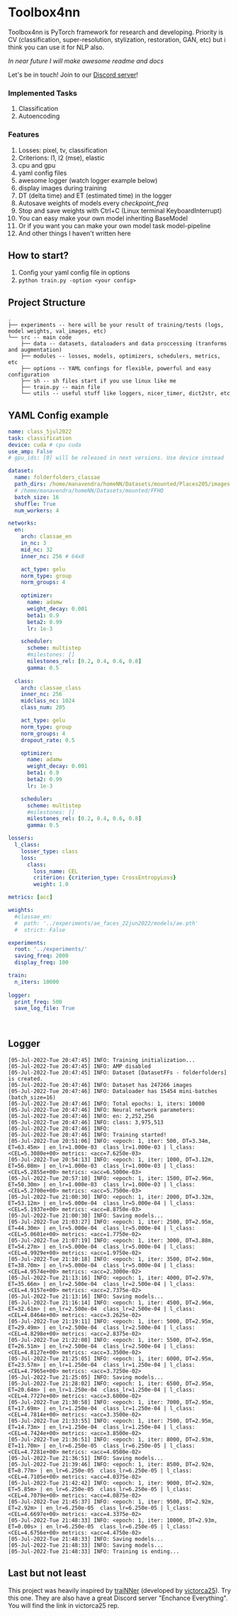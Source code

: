 # Toolbox4nn
Toolbox4nn is PyTorch framework for research and developing. Priority is CV (classification, super-resolution, stylization, restoration, GAN, etc) but i think you can use it for NLP also.

*In near future I will make awesome readme and docs*

Let's be in touch! Join to our [Discord server](https://discord.gg/wm2dbNYAQE)!

### Implemented Tasks
1. Classification
2. Autoencoding

### Features
1. Losses: pixel, tv, classification
2. Criterions: l1, l2 (mse), elastic
2. cpu and gpu
3. yaml config files
4. awesome logger (watch logger example below)
5. display images during training
6. DT (delta time) and ET (estimated time) in the logger
7. Autosave weights of models every *checkpoint_freq*
8. Stop and save weights with Ctrl+C (Linux terminal KeyboardInterrupt)
9. You can easy make your own model inheriting BaseModel
10. Or if you want you can make your own model task model-pipeline
11. And other things I haven't written here

## How to start?

1. Config your yaml config file in options
2. `python train.py -option <your config>` 

## Project Structure

```
.
├── experiments -- here will be your result of training/tests (logs, model weights, val_images, etc) 
└── src -- main code
    ├── data -- datasets, dataloaders and data proccessing (tranforms and augmentation)
    ├── modules -- losses, models, optimizers, schedulers, metrics, etc
    ├── options -- YAML confings for flexible, powerful and easy configuration
    ├── sh -- sh files start if you use linux like me
    ├── train.py -- main file
    └── utils -- useful stuff like loggers, nicer_timer, dict2str, etc
```
## YAML Config example
```yaml
name: class_5jul2022
task: classification
device: cuda # cpu cuda
use_amp: False
# gpu_ids: [0] will be released in next versions. Use device instead

dataset:
  name: folderfolders_classae
  path_dirs: /home/manavendra/homeNN/Datasets/mounted/Places205/images
  # /home/manavendra/homeNN/Datasets/mounted/FFHQ
  batch_size: 16
  shuffle: True
  num_workers: 4

networks:
  en:
    arch: classae_en
    in_nc: 3
    mid_nc: 32
    inner_nc: 256 # 64x8

    act_type: gelu
    norm_type: group
    norm_groups: 4
    
    optimizer:
      name: adamw
      weight_decay: 0.001
      beta1: 0.9
      beta2: 0.99
      lr: 1e-3

    scheduler:
      scheme: multistep
      #milestones: []
      milestones_rel: [0.2, 0.4, 0.6, 0.8] 
      gamma: 0.5
      
  class:
    arch: classae_class
    inner_nc: 256
    midclass_nc: 1024
    class_num: 205

    act_type: gelu
    norm_type: group
    norm_groups: 4
    dropout_rate: 0.5

    optimizer:
      name: adamw
      weight_decay: 0.001
      beta1: 0.9
      beta2: 0.99
      lr: 1e-3

    scheduler:
      scheme: multistep
      #milestones: []
      milestones_rel: [0.2, 0.4, 0.6, 0.8] 
      gamma: 0.5

lossers:
  l_class:
    losser_type: class
    loss:
      class:
        loss_name: CEL
        criterion: {criterion_type: CrossEntropyLoss}
        weight: 1.0

metrics: [acc]

weights: 
  #classae_en: 
  #  path: '../experiments/ae_faces_22jun2022/models/ae.pth'
  #  strict: False

experiments:
  root: '../experiments/'
  saving_freq: 2000
  display_freq: 100

train:
  n_iters: 10000
  
logger:
  print_freq: 500
  save_log_file: True
   
   
```

## Logger
```
[05-Jul-2022-Tue 20:47:45] INFO: Training initialization...
[05-Jul-2022-Tue 20:47:45] INFO: AMP disabled
[05-Jul-2022-Tue 20:47:45] INFO: Dataset [DatasetFFs - folderfolders] is created.
[05-Jul-2022-Tue 20:47:46] INFO: Dataset has 247266 images
[05-Jul-2022-Tue 20:47:46] INFO: Dataloader has 15454 mini-batches (batch_size=16)
[05-Jul-2022-Tue 20:47:46] INFO: Total epochs: 1, iters: 10000
[05-Jul-2022-Tue 20:47:46] INFO: Neural network parameters: 
[05-Jul-2022-Tue 20:47:46] INFO: en: 2,252,256
[05-Jul-2022-Tue 20:47:46] INFO: class: 3,975,513
[05-Jul-2022-Tue 20:47:46] INFO: 
[05-Jul-2022-Tue 20:47:46] INFO: Training started!
[05-Jul-2022-Tue 20:51:06] INFO: <epoch: 1, iter: 500, DT=3.34m, ET=63.45m> | en_lr=1.000e-03  class_lr=1.000e-03 | l_class: <CEL=5.3080e+00> metrics: <acc=7.6250e-03>  
[05-Jul-2022-Tue 20:54:13] INFO: <epoch: 1, iter: 1000, DT=3.12m, ET=56.08m> | en_lr=1.000e-03  class_lr=1.000e-03 | l_class: <CEL=5.2855e+00> metrics: <acc=6.5000e-03>  
[05-Jul-2022-Tue 20:57:10] INFO: <epoch: 1, iter: 1500, DT=2.96m, ET=50.30m> | en_lr=1.000e-03  class_lr=1.000e-03 | l_class: <CEL=5.2700e+00> metrics: <acc=5.7500e-03>  
[05-Jul-2022-Tue 21:00:30] INFO: <epoch: 1, iter: 2000, DT=3.32m, ET=53.12m> | en_lr=5.000e-04  class_lr=5.000e-04 | l_class: <CEL=5.1937e+00> metrics: <acc=8.8750e-03>  
[05-Jul-2022-Tue 21:00:30] INFO: Saving models...
[05-Jul-2022-Tue 21:03:27] INFO: <epoch: 1, iter: 2500, DT=2.95m, ET=44.30m> | en_lr=5.000e-04  class_lr=5.000e-04 | l_class: <CEL=5.0601e+00> metrics: <acc=1.7750e-02>  
[05-Jul-2022-Tue 21:07:19] INFO: <epoch: 1, iter: 3000, DT=3.88m, ET=54.27m> | en_lr=5.000e-04  class_lr=5.000e-04 | l_class: <CEL=4.9929e+00> metrics: <acc=1.9750e-02>  
[05-Jul-2022-Tue 21:10:18] INFO: <epoch: 1, iter: 3500, DT=2.98m, ET=38.70m> | en_lr=5.000e-04  class_lr=5.000e-04 | l_class: <CEL=4.9574e+00> metrics: <acc=2.3000e-02>  
[05-Jul-2022-Tue 21:13:16] INFO: <epoch: 1, iter: 4000, DT=2.97m, ET=35.66m> | en_lr=2.500e-04  class_lr=2.500e-04 | l_class: <CEL=4.9157e+00> metrics: <acc=2.7375e-02>  
[05-Jul-2022-Tue 21:13:16] INFO: Saving models...
[05-Jul-2022-Tue 21:16:14] INFO: <epoch: 1, iter: 4500, DT=2.96m, ET=32.61m> | en_lr=2.500e-04  class_lr=2.500e-04 | l_class: <CEL=4.8464e+00> metrics: <acc=3.2625e-02>  
[05-Jul-2022-Tue 21:19:11] INFO: <epoch: 1, iter: 5000, DT=2.95m, ET=29.49m> | en_lr=2.500e-04  class_lr=2.500e-04 | l_class: <CEL=4.8298e+00> metrics: <acc=2.8375e-02>  
[05-Jul-2022-Tue 21:22:08] INFO: <epoch: 1, iter: 5500, DT=2.95m, ET=26.51m> | en_lr=2.500e-04  class_lr=2.500e-04 | l_class: <CEL=4.8127e+00> metrics: <acc=3.3500e-02>  
[05-Jul-2022-Tue 21:25:05] INFO: <epoch: 1, iter: 6000, DT=2.95m, ET=23.57m> | en_lr=1.250e-04  class_lr=1.250e-04 | l_class: <CEL=4.7965e+00> metrics: <acc=3.7250e-02>  
[05-Jul-2022-Tue 21:25:05] INFO: Saving models...
[05-Jul-2022-Tue 21:28:02] INFO: <epoch: 1, iter: 6500, DT=2.95m, ET=20.64m> | en_lr=1.250e-04  class_lr=1.250e-04 | l_class: <CEL=4.7727e+00> metrics: <acc=3.6000e-02>  
[05-Jul-2022-Tue 21:30:58] INFO: <epoch: 1, iter: 7000, DT=2.95m, ET=17.69m> | en_lr=1.250e-04  class_lr=1.250e-04 | l_class: <CEL=4.7814e+00> metrics: <acc=3.3500e-02>  
[05-Jul-2022-Tue 21:33:55] INFO: <epoch: 1, iter: 7500, DT=2.95m, ET=14.73m> | en_lr=1.250e-04  class_lr=1.250e-04 | l_class: <CEL=4.7424e+00> metrics: <acc=3.8500e-02>  
[05-Jul-2022-Tue 21:36:51] INFO: <epoch: 1, iter: 8000, DT=2.93m, ET=11.70m> | en_lr=6.250e-05  class_lr=6.250e-05 | l_class: <CEL=4.7281e+00> metrics: <acc=4.0500e-02>  
[05-Jul-2022-Tue 21:36:51] INFO: Saving models...
[05-Jul-2022-Tue 21:39:46] INFO: <epoch: 1, iter: 8500, DT=2.92m, ET=8.77m> | en_lr=6.250e-05  class_lr=6.250e-05 | l_class: <CEL=4.7105e+00> metrics: <acc=4.0375e-02>  
[05-Jul-2022-Tue 21:42:42] INFO: <epoch: 1, iter: 9000, DT=2.92m, ET=5.85m> | en_lr=6.250e-05  class_lr=6.250e-05 | l_class: <CEL=4.7079e+00> metrics: <acc=4.0875e-02>  
[05-Jul-2022-Tue 21:45:37] INFO: <epoch: 1, iter: 9500, DT=2.92m, ET=2.92m> | en_lr=6.250e-05  class_lr=6.250e-05 | l_class: <CEL=4.6697e+00> metrics: <acc=4.3375e-02>  
[05-Jul-2022-Tue 21:48:33] INFO: <epoch: 1, iter: 10000, DT=2.93m, ET=0.00s> | en_lr=6.250e-05  class_lr=6.250e-05 | l_class: <CEL=4.6756e+00> metrics: <acc=4.4750e-02>  
[05-Jul-2022-Tue 21:48:33] INFO: Saving models...
[05-Jul-2022-Tue 21:48:33] INFO: Saving models...
[05-Jul-2022-Tue 21:48:33] INFO: Training is ending...

```

## Last but not least

This project was heavily inspired by [traiNNer](https://github.com/victorca25/traiNNer) (developed by [victorca25](https://github.com/victorca25)). Try this one. They are also have a great Discord server "Enchance Everything". You will find the link in victorca25 rep. 
